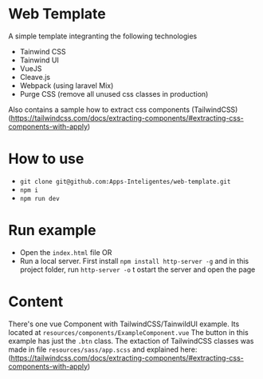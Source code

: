 # Web Template

A simple template integranting the following technologies
* Tainwind CSS
* Tainwind UI
* VueJS
* Cleave.js
* Webpack (using laravel Mix)
* Purge CSS (remove all unused css classes in production)

Also contains a sample how to extract css components (TailwindCSS) (https://tailwindcss.com/docs/extracting-components/#extracting-css-components-with-apply)


# How to use
* `git clone git@github.com:Apps-Inteligentes/web-template.git`
* `npm i`
* `npm run dev`


# Run example
* Open the `index.html` file OR
* Run a local server. First install `npm install http-server -g` and in this project folder, run `http-server -o` t ostart the server and open the page



# Content
There's one vue Component with TailwindCSS/TainwildUI example. Its located at `resources/components/ExampleComponent.vue`
The button in this example has just the `.btn` class. 
The extaction of TailwindCSS classes was made in file `resources/sass/app.scss` and explained here: (https://tailwindcss.com/docs/extracting-components/#extracting-css-components-with-apply)
